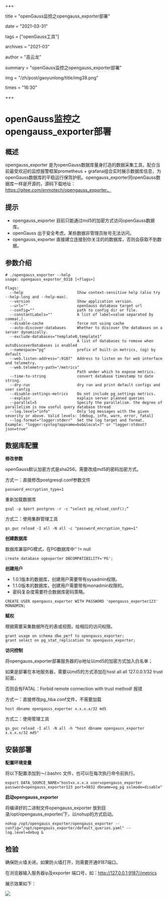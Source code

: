 +++

title = "openGauss监控之opengauss\_exporter部署" 

date = "2021-03-31" 

tags = ["openGauss工具"] 

archives = "2021-03" 

author = "高云龙" 

summary = "openGauss监控之opengauss\_exporter部署"

img = "/zh/post/gaoyunlong/title/img38.png" 

times = "16:30"

+++

# openGauss监控之opengauss\_exporter部署<a name="ZH-CN_TOPIC_0000001095342200"></a>

## 概述<a name="section15081758493"></a>

opengauss\_exporter 是为openGauss数据库量身打造的数据采集工具，配合当前最受欢迎的监控报警框架prometheus + grafana组合实时展示数据库信息，为openGauss数据库的平稳运行保驾护航。opengauss\_exporter同openGauss数据库一样是开源的，源码下载地址：https://gitee.com/enmotech/opengauss_exporter。

## 提示<a name="section1490792234915"></a>

-   opengauss\_exporter 目前只能通过md5的加密方式访问openGauss数据库。
-   openGauss 出于安全考虑，某些数据非管理员账号无法访问。
-   opengauss\_exporter 直接建立连接到你关注的的数据库，否则会获取不到数据。

## 参数介绍<a name="section14881554194919"></a>

```
# ./opengauss_exporter --help
usage: opengauss_exporter_0318 [<flags>]

Flags:
  --help                        Show context-sensitive help (also try --help-long and --help-man).
  --version                     Show application version.
  --url=""                      openGauss database target url
  --config=""                   path to config dir or file.
  --constantLabels=""           A list of label=value separated by comma(,).
  --disable-cache               force not using cache
  --auto-discover-databases     Whether to discover the databases on a server dynamically.
  --exclude-databases="template0,template1"
                                A list of databases to remove when autoDiscoverDatabases is enabled
  --namespace="pg"              prefix of built-in metrics, (og) by default
  --web.listen-address=":9187"  Address to listen on for web interface and telemetry.
  --web.telemetry-path="/metrics"
                                Path under which to expose metrics.
  --time-to-string              convert database timestamp to date string.
  --dry-run                     dry run and print default configs and user config
  --disable-settings-metrics    Do not include pg_settings metrics.
  --explain                     explain server planned queries
  --parallel=5                  Specify the parallelism. the degree of parallelism is now useful query database thread
  --log.level="info"            Only log messages with the given severity or above. Valid levels: [debug, info, warn, error, fatal]
  --log.format="logger:stderr"  Set the log target and format. Example: "logger:syslog?appname=bob&local=7" or "logger:stdout?json=true"
```

## 数据库配置<a name="section14611142625313"></a>

**修改参数**

openGauss默认加密方式是sha256，需要改成md5的密码加密方式。

方式一：直接修改postgresql.conf参数文件

```
password_encryption_type=1
```

重新加载数据库

```
gsql -p $port postgres -r -c “select pg_reload_conf();”
```

方式二：使用集群管理工具

```
gs_guc reload -I all -N all -c "password_encryption_type=1"
```

**创建数据库**

数据库兼容PG模式，在PG数据库中’’ != null

```
create database ogexporter DBCOMPATIBILITY='PG';
```

**创建用户**

-   1.0.1版本的数据库，创建用户需要带有sysadmin权限。
-   1.1.0版本的数据库，创建用户需要带有monadmin权限的。
-   密码复杂度需要符合数据库密码策略。

```
CREATE USER opengauss_exporter WITH PASSWORD 'opengauss_exporter123' MONADMIN;
```

**赋权**

根据需要采集数据所在的表或视图，给相应的访问权限。

```
grant usage on schema dbe_perf to opengauss_exporter;
grant select on pg_stat_replication to opengauss_exporter;
```

**访问控制**

将opengauss\_exporter部署服务器的ip地址以md5的加密方式加入白名单；

如果是部署在本地服务器，需要以md5的方式添加在host all all 127.0.0.1/32 trust前面，

否则会有FATAL：Forbid remote connection with trust method! 报错

方式一：直接修改pg\_hba.conf文件，不需要加载

```
host dbname opengauss_exporter x.x.x.x/32 md5
```

方式二：使用管理工具

```
gs_guc reload -I all -N all -h "host dbname opengauss_exporter x.x.x.x/32 md5"
```

## 安装部署<a name="section07391814145615"></a>

**配置环境变量**

将以下配置添加到～/.bashrc 文件，也可以在每次执行命令前执行。

```
export DATA_SOURCE_NAME="host=x.x.x.x user=opengauss_exporter password=opengauss_exporter123 port=9832 dbname=og_pg sslmode=disable"
```

**启动opengauss\_exporter**

将编译好的二进制文件opengauss\_exporter 放到目录/opt/opengauss\_exporter/下，以nohup的方式启动。

```
nohup /opt/opengauss_exporter/opengauss_exporter --config="/opt/opengauss_exporter/default_queries.yaml" --log.level=debug &
```

## 检验<a name="section1892612334577"></a>

确保防火墙关闭，如果防火墙打开，则需要开通9187端口。

在浏览器输入服务器ip及exporter 端口号，如：http://127.0.0.1:9187//metrics

展示效果如下：

![](../figures/20210318-61e29181-afd4-44aa-beb1-66959513adef.png)

